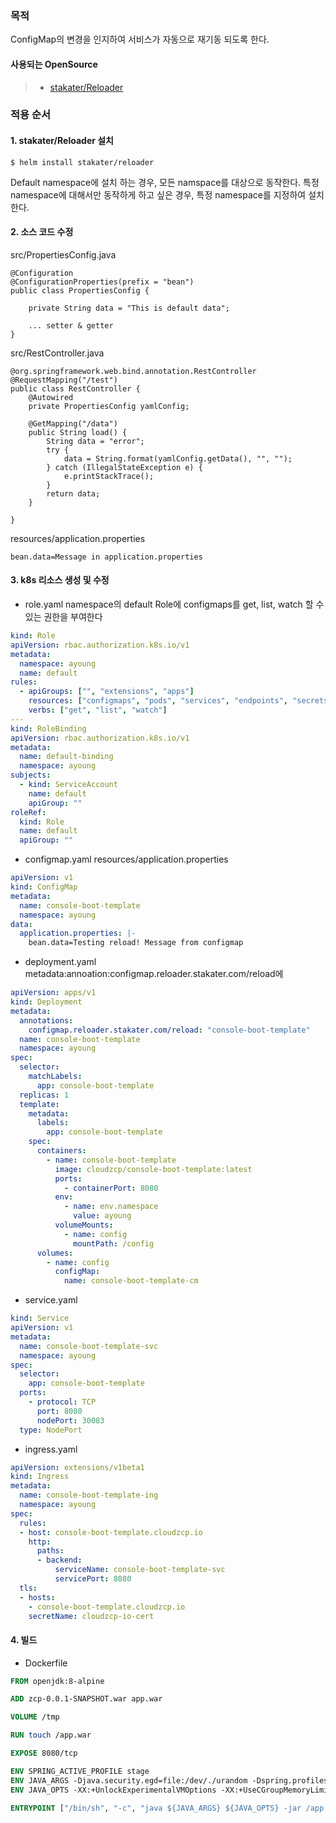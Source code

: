 ### 목적
ConfigMap의 변경을 인지하여 서비스가 자동으로 재기동 되도록 한다.   
   
#### 사용되는 OpenSource
> - [stakater/Reloader](https://github.com/stakater/Reloader)   
   
### 적용 순서
#### 1. stakater/Reloader 설치
```
$ helm install stakater/reloader
```
Default namespace에 설치 하는 경우, 모든 namspace를 대상으로 동작한다.
특정 namespace에 대해서만 동작하게 하고 싶은 경우, 특정 namespace를 지정하여 설치한다.   


#### 2. 소스 코드 수정

src/PropertiesConfig.java
```
@Configuration
@ConfigurationProperties(prefix = "bean")
public class PropertiesConfig {

    private String data = "This is default data";
    
    ... setter & getter
}
```

src/RestController.java
```
@org.springframework.web.bind.annotation.RestController
@RequestMapping("/test")
public class RestController {
    @Autowired
    private PropertiesConfig yamlConfig;

    @GetMapping("/data")
    public String load() {
        String data = "error";
        try {
            data = String.format(yamlConfig.getData(), "", "");
        } catch (IllegalStateException e) {
            e.printStackTrace();
        }
        return data;
    }

}
```

resources/application.properties
```
bean.data=Message in application.properties
```

#### 3. k8s 리소스 생성 및 수정 
- role.yaml
namespace의 default Role에 configmaps를 get, list, watch 할 수 있는 권한을 부여한다
``` yaml
kind: Role
apiVersion: rbac.authorization.k8s.io/v1
metadata:
  namespace: ayoung
  name: default
rules:
  - apiGroups: ["", "extensions", "apps"]
    resources: ["configmaps", "pods", "services", "endpoints", "secrets"]
    verbs: ["get", "list", "watch"]
---
kind: RoleBinding
apiVersion: rbac.authorization.k8s.io/v1
metadata:
  name: default-binding
  namespace: ayoung
subjects:
  - kind: ServiceAccount
    name: default
    apiGroup: ""
roleRef:
  kind: Role
  name: default
  apiGroup: ""
```

- configmap.yaml
resources/application.properties
``` yaml
apiVersion: v1
kind: ConfigMap
metadata:
  name: console-boot-template
  namespace: ayoung
data:
  application.properties: |-
    bean.data=Testing reload! Message from configmap
```

- deployment.yaml
metadata:annoation:configmap.reloader.stakater.com/reload에 
``` yaml
apiVersion: apps/v1
kind: Deployment
metadata:
  annotations:
    configmap.reloader.stakater.com/reload: "console-boot-template"
  name: console-boot-template
  namespace: ayoung
spec:
  selector:
    matchLabels:
      app: console-boot-template
  replicas: 1
  template:
    metadata:
      labels:
        app: console-boot-template
    spec:
      containers:
        - name: console-boot-template
          image: cloudzcp/console-boot-template:latest
          ports:
            - containerPort: 8080
          env:
            - name: env.namespace
              value: ayoung
          volumeMounts:
            - name: config
              mountPath: /config
      volumes:
        - name: config
          configMap:
            name: console-boot-template-cm
```

- service.yaml
``` yaml
kind: Service
apiVersion: v1
metadata:
  name: console-boot-template-svc
  namespace: ayoung
spec:
  selector:
    app: console-boot-template
  ports:
    - protocol: TCP
      port: 8080
      nodePort: 30083
  type: NodePort
  ```
  
- ingress.yaml
``` yaml
apiVersion: extensions/v1beta1
kind: Ingress
metadata:
  name: console-boot-template-ing
  namespace: ayoung
spec:
  rules:
  - host: console-boot-template.cloudzcp.io
    http:
      paths:
      - backend:
          serviceName: console-boot-template-svc
          servicePort: 8080
  tls:
  - hosts:
    - console-boot-template.cloudzcp.io
    secretName: cloudzcp-io-cert
```

#### 4. 빌드
- Dockerfile
``` dockerfile
FROM openjdk:8-alpine

ADD zcp-0.0.1-SNAPSHOT.war app.war

VOLUME /tmp

RUN touch /app.war

EXPOSE 8080/tcp

ENV SPRING_ACTIVE_PROFILE stage
ENV JAVA_ARGS -Djava.security.egd=file:/dev/./urandom -Dspring.profiles.active=${SPRING_ACTIVE_PROFILE}
ENV JAVA_OPTS -XX:+UnlockExperimentalVMOptions -XX:+UseCGroupMemoryLimitForHeap -XX:MaxRAMFraction=2

ENTRYPOINT ["/bin/sh", "-c", "java ${JAVA_ARGS} ${JAVA_OPTS} -jar /app.war"]
```
